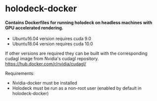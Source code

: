 # holodeck-docker

#### Contains Dockerfiles for running holodeck on headless machines with GPU accelerated rendering. 

* Ubuntu16.04 version requires cuda 9.0
* Ubuntu18.04 version requires cuda 10.0

If other versions are required they can be built with the corresponding cudagl image from Nvidia's cudagl repository.
https://hub.docker.com/r/nvidia/cudagl/

Requirements:
* Nvidia-docker must be installed 
* Holodeck must be run as a non-root user (enabled by default in holodeck-docker) 
